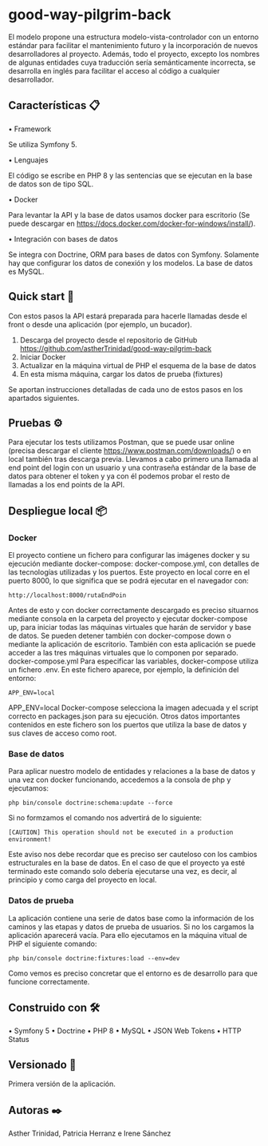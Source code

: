 # good-way-pilgrim-back
El modelo propone una estructura modelo-vista-controlador con un entorno estándar para facilitar el mantenimiento futuro y la incorporación de nuevos desarrolladores al proyecto. Además, todo el proyecto, excepto los nombres de algunas entidades cuya traducción sería semánticamente incorrecta, se desarrolla en inglés para facilitar el acceso al código a cualquier desarrollador.



## Características 📋

•	Framework

Se utiliza Symfony 5.

•	Lenguajes

El código se escribe en PHP 8 y las sentencias que se ejecutan en la base de datos son de tipo SQL.

•	Docker

Para levantar la API y la base de datos usamos docker para escritorio (Se puede descargar en https://docs.docker.com/docker-for-windows/install/).

•	Integración con bases de datos

Se integra con Doctrine, ORM para bases de datos con Symfony. Solamente hay que configurar los datos de conexión y los modelos. La base de datos es MySQL.


## Quick start 🚀

Con estos pasos la API estará preparada para hacerle llamadas desde el front o desde una aplicación (por ejemplo, un bucador).
1.	Descarga del proyecto desde el repositorio de GitHub https://github.com/astherTrinidad/good-way-pilgrim-back
2.	Iniciar Docker 
3.	Actualizar en la máquina virtual de PHP el esquema de la base de datos
4.	En esta misma máquina, cargar los datos de prueba (fixtures)

Se aportan instrucciones detalladas de cada uno de estos pasos en los apartados siguientes.


## Pruebas ⚙️

Para ejecutar los tests utilizamos Postman, que se puede usar online (precisa descargar el cliente https://www.postman.com/downloads/) o en local también tras descarga previa. Llevamos a cabo primero una llamada al end point del login con un usuario y una contraseña estándar de la base de datos para obtener el token y ya con él podemos probar el resto de llamadas a los end points de la API.


## Despliegue local 📦


### Docker

El proyecto contiene un fichero para configurar las imágenes docker y su ejecución mediante docker-compose: docker-compose.yml, con detalles de las tecnologías utilizadas y los puertos. Este proyecto en local corre en el puerto 8000, lo que significa que se podrá ejecutar en el navegador con:
```
http://localhost:8000/rutaEndPoin
```
Antes de esto y con docker correctamente descargado es preciso situarnos mediante consola en la carpeta del proyecto y ejecutar docker-compose up, para iniciar todas las máquinas virtuales que harán de servidor y base de datos. Se pueden detener también con docker-compose down o mediante la aplicación de escritorio. También con esta aplicación se puede acceder a las tres máquinas virtuales que lo componen por separado.
docker-compose.yml
Para especificar las variables, docker-compose utiliza un fichero .env. En este fichero aparece, por ejemplo, la definición del entorno:
```
APP_ENV=local
```
APP_ENV=local
Docker-compose selecciona la imagen adecuada y el script correcto en packages.json para su ejecución.
Otros datos importantes contenidos en este fichero son los puertos que utiliza la base de datos y sus claves de acceso como root.

### Base de datos

Para aplicar nuestro modelo de entidades y relaciones a la base de datos y una vez con docker funcionando, accedemos a la consola de php y ejecutamos:
```
php bin/console doctrine:schema:update --force
```

Si no formzamos el comando nos advertirá de lo siguiente:
```
[CAUTION] This operation should not be executed in a production environment!
```
Este aviso nos debe recordar que es preciso ser cauteloso con los cambios estructurales en la base de datos. En el caso de que el proyecto ya esté terminado este comando solo debería ejecutarse una vez, es decir, al principio y como carga del proyecto en local.

### Datos de prueba
  
La aplicación contiene una serie de datos base como la información de los caminos y las etapas y datos de prueba de usuarios. Si no los cargamos la aplicación aparecerá vacía. Para ello ejecutamos en la máquina vitual de PHP el siguiente comando:
```
php bin/console doctrine:fixtures:load --env=dev
```
Como vemos es preciso concretar que el entorno es de desarrollo para que funcione correctamente.


## Construido con 🛠️

•	Symfony 5
•	Doctrine
•	PHP 8
•	MySQL
•	JSON Web Tokens
•	HTTP Status 


## Versionado 📌

Primera versión de la aplicación.


## Autoras ✒️

Asther Trinidad, Patricia Herranz e Irene Sánchez
